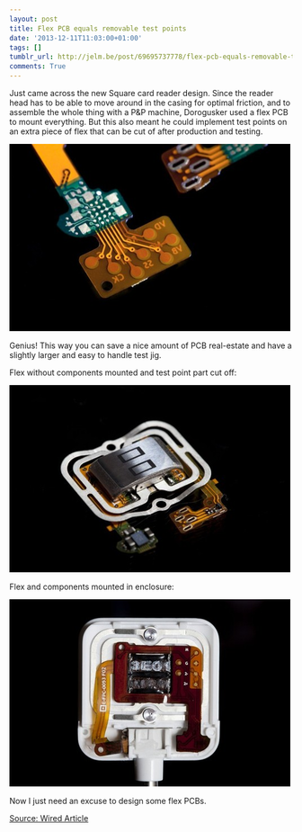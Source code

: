 ```yaml
---
layout: post
title: Flex PCB equals removable test points
date: '2013-12-11T11:03:00+01:00'
tags: []
tumblr_url: http://jelm.be/post/69695737778/flex-pcb-equals-removable-test-points
comments: True
---
```

Just came across the new Square card reader design. Since the reader head has to be able to move around in the casing for optimal friction, and to assemble the whole thing with a P&P machine, Dorogusker used a flex PCB to mount everything. But this also meant he could implement test points on an extra piece of flex that can be cut of after production and testing.

![Square PCB](/images/2013-12-11-flex-pcb-equals-removable-test-points-1.jpg)

Genius! This way you can save a nice amount of PCB real-estate and have a slightly larger and easy to handle test jig.

<!--more-->

Flex without components mounted and test point part cut off:

![Square PCB](/images/2013-12-11-flex-pcb-equals-removable-test-points-2.jpg)

Flex and components mounted in enclosure:

![Square PCB](/images/2013-12-11-flex-pcb-equals-removable-test-points-3.jpg)

Now I just need an excuse to design some flex PCBs.

[Source: Wired Article](http://www.wired.com/2013/12/the-new-square-reader-a-look-at-how-gadget-guts-are-designed/?viewall=true)
